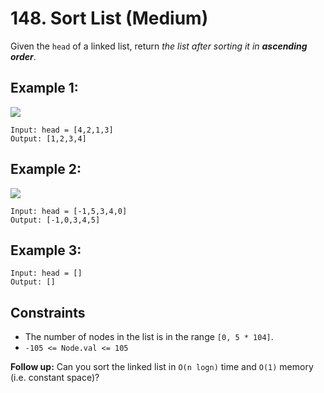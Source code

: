 # 148. Sort List (Medium)

Given the `head` of a linked list, return _the list after sorting it
in **ascending order**_.

## Example 1:

![](https://assets.leetcode.com/uploads/2020/09/14/sort_list_1.jpg)

    Input: head = [4,2,1,3]
    Output: [1,2,3,4]

## Example 2:

![](https://assets.leetcode.com/uploads/2020/09/14/sort_list_2.jpg)

    Input: head = [-1,5,3,4,0]
    Output: [-1,0,3,4,5]

## Example 3:

    Input: head = []
    Output: []

## Constraints

- The number of nodes in the list is in the range `[0, 5 * 104]`.
- `-105 <= Node.val <= 105`

**Follow up:** Can you sort the linked list in `O(n logn)` time and `O(1)`
memory (i.e. constant space)?
